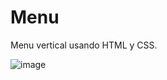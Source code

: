 # Menu

Menu vertical usando HTML y CSS.

![image](https://user-images.githubusercontent.com/48804628/194793665-c40e8069-4db7-4254-8066-2b98b20111b7.png)
